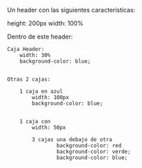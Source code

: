 Un header con las siguientes características:

height: 200px
width: 100%

Dentro de este header:

    Caja Header:
        width: 30%
        background-color: blue;


    Otras 2 cajas:

        1 caja en azul
            width: 100px
            background-color: blue;


        1 caja con
            width: 50px

            3 cajas una debajo de otra
                    background-color: red
                    background-color: verde;
                    background-color: blue;
